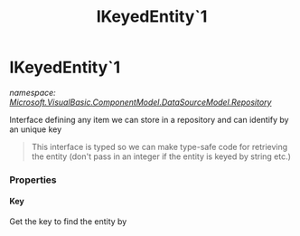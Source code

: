 ﻿---
title: IKeyedEntity`1
---

# IKeyedEntity`1
_namespace: [Microsoft.VisualBasic.ComponentModel.DataSourceModel.Repository](N-Microsoft.VisualBasic.ComponentModel.DataSourceModel.Repository.html)_

Interface defining any item we can store in a repository and can identify by
 an unique key

> 
>  This interface is typed so we can make type-safe code for retrieving the entity
>  (don't pass in an integer if the entity is keyed by string etc.)
>  



### Properties

#### Key
Get the key to find the entity by
